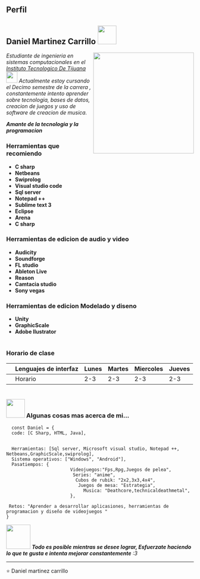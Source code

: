 ## Perfil
### 
<h2> Daniel Martinez Carrillo <img src="https://i.pinimg.com/originals/6d/54/45/6d54453692fb3e96e0bbed5743aa9ee0.gif" width="50"></h2>
<img align='right' src="https://media3.giphy.com/media/LQiq27myXGPXO6WzAE/giphy.gif" width="270">
<p><em> Estudiante de ingenieria en sistemas computacionales en el <a href="https://www.tijuana.tecnm.mx/">  Instituto Tecnologico De Tijuana</a><img src="https://66.media.tumblr.com/b6ed3df019d18f0b56a92e1a60c4bbf9/tumblr_n1a3ncsU2q1rfjowdo1_500.gif" width="30">
Actualmente estoy cursando el Decimo semestre de la carrera , constantemente intento aprender sobre tecnologia, bases de datos, creacion de juegos y uso de software de creacion de musica.
 
  
**Amante de la tecnologia y la programacion**<a></a>
</em></p>
 
 
 ### **Herramientas que recomiendo** 
- **C sharp** 
- **Netbeans**
- **Swiprolog** 
- **Visual studio code** 
- **Sql server** 
- **Notepad ++** 
- **Sublime text 3** 
- **Eclipse** 
- **Arena** 
- **C sharp** 
  
 ### **Herramientas de edicion de audio y video**
- **Audicity**
- **Soundforge**
- **FL studio**
- **Ableton Live**
- **Reason**
- **Camtacia studio**
- **Sony vegas**

 ### **Herramientas de edicion Modelado y diseno**
- **Unity**
- **GraphicScale**
- **Adobe Ilustrator**

#
#
### Horario de clase

|   | Lenguajes de interfaz   | Lunes   | Martes   | Miercoles   | Jueves   |
|---|-------------------------|---------|----------|-------------|----------|
|   | Horario                 | 2-3     | 2-3      | 2-3         | 2-3      |

#


### <img src="https://media.giphy.com/media/VgCDAzcKvsR6OM0uWg/giphy.gif" width="50"> Algunas cosas mas acerca de mi...  

```Code
  const Daniel = {
  code: [C Sharp, HTML, Java],
  
  
  Herramientas: [Sql server, Microsoft visual studio, Notepad ++, Netbeans,GraphicScale,swiprolog],
  Sistema operativos: ["Windows", "Android"],
  Pasatiempos: {
                        Videojuegos:"Fps,Rpg,Juegos de pelea",
                         Series: "anime",
                          Cubos de rubik: "2x2,3x3,4x4",
                           Juegos de mesa: "Estrategia",
                             Musica: "Deathcore,technicaldeathmetal",
                        },
                        
 Retos: "Aprender a desarrollar aplicasiones, herramientas de programacion y diseño de videojuegos "
}
```

<img src="https://pa1.narvii.com/7558/525dfa5cdbd2d481724b9567a23e1e28a603ea01r4-500-279_00.gif" width="65"> <em><b>Todo es posible mientras se desee lograr,   </b><b>Esfuerzate haciendo lo que te gusta e intenta mejorar constantemente</b> :3 </em>

---   
⭐️ Daniel martinez carrillo

